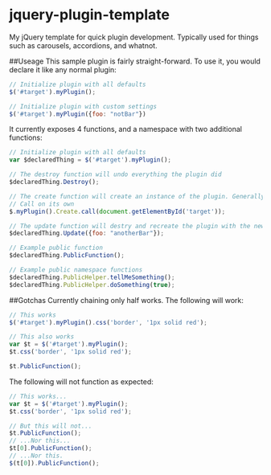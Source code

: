 jquery-plugin-template
======================

My jQuery template for quick plugin development. Typically used for things such as carousels, accordions, and whatnot.

##Useage
This sample plugin is fairly straight-forward. To use it, you would declare it like any normal plugin:

```javascript
// Initialize plugin with all defaults
$('#target').myPlugin();

// Initialize plugin with custom settings
$('#target').myPlugin({foo: "notBar"})
```

It currently exposes 4 functions, and a namespace with two additional functions:
```javascript
// Initialize plugin with all defaults
var $declaredThing = $('#target').myPlugin();

// The destroy function will undo everything the plugin did
$declaredThing.Destroy();

// The create function will create an instance of the plugin. Generally used internally, as it makes for a messy
// Call on its own
$.myPlugin().Create.call(document.getElementById('target'));

// The update function will destry and recreate the plugin with the new options specified
$declaredThing.Update({foo: "anotherBar"});

// Example public function
$declaredThing.PublicFunction();

// Example public namespace functions
$declaredThing.PublicHelper.tellMeSomething();
$declaredThing.PublicHelper.doSomething(true);
```

##Gotchas
Currently chaining only half works. The following will work:

```javascript
// This works
$('#target').myPlugin().css('border', '1px solid red');

// This also works
var $t = $('#target').myPlugin();
$t.css('border', '1px solid red');

$t.PublicFunction();

```

The following will not function as expected:

```javascript
// This works...
var $t = $('#target').myPlugin();
$t.css('border', '1px solid red');

// But this will not...
$t.PublicFunction();
// ...Nor this...
$t[0].PublicFunction();
// ...Nor this.
$(t[0]).PublicFunction();
```